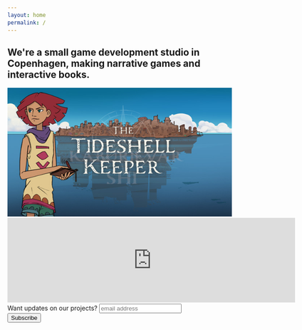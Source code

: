 ```yaml
---
layout: home
permalink: /
---
```


## We're a small game development studio in Copenhagen, making narrative games and interactive books.


<div class="flex-center">
  <a href="{{ site.baseurl }}{% link pages/games/the_tideshell_keeper.md %}">
    <img alt="The Tideshell Keeper" src="/assets/images/games/noon_tile.png" />
  </a>
</div>
<div>
<iframe src="https://store.steampowered.com/widget/1368040/" frameborder="0" width="646" height="190"></iframe>
</div>
<!-- Mailchimp Signup Form -->
<div id="mc_embed_signup">
<form action="https://studio.us20.list-manage.com/subscribe/post?u=2912a1a9ea8db25405917f635&amp;id=ef5aad29c7" method="post" id="mc-embedded-subscribe-form" name="mc-embedded-subscribe-form" class="validate" target="_blank" novalidate>
    <div id="mc_embed_signup_scroll">
	<label for="mce-EMAIL">Want updates on our projects?</label>
	<input type="email" value="" name="EMAIL" class="email" id="mce-EMAIL" placeholder="email address" required>
    <!-- real people should not fill this in and expect good things - do not remove this or risk form bot signups-->
    <div style="position: absolute; left: -5000px;" aria-hidden="true"><input type="text" name="b_2912a1a9ea8db25405917f635_ef5aad29c7" tabindex="-1" value=""></div>
    <div class="clear"><input type="submit" value="Subscribe" name="subscribe" id="mc-embedded-subscribe" class="button"></div>
    </div>
</form>
</div>
